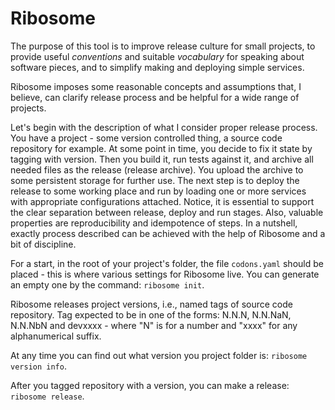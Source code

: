 # Ribosome

The purpose of this tool is to improve release culture for small projects,
to provide useful *conventions* and suitable *vocabulary* for speaking about
software pieces, and to simplify making and deploying simple services.

Ribosome imposes some reasonable concepts and assumptions that, I believe,
can clarify release process and be helpful for a wide range of projects.

Let's begin with the description of what I consider proper release process.
You have a project - some version controlled thing, a source code repository
for example. At some point in time, you decide to fix it state by tagging
with version. Then you build it, run tests against it, and archive all needed files
as the release (release archive). You upload the archive to some persistent
storage for further use. The next step is to deploy the release to some working
place and run by loading one or more services with appropriate configurations
attached. Notice, it is essential to support the clear separation between release,
deploy and run stages. Also, valuable properties are reproducibility and
idempotence of steps. In a nutshell, exactly process described can be achieved
with the help of Ribosome and a bit of discipline.

For a start, in the root of your project's folder, the file `codons.yaml`
should be placed - this is where various settings for Ribosome live.
You can generate an empty one by the command: `ribosome init`.

Ribosome releases project versions, i.e., named tags of source code repository.
Tag expected to be in one of the forms: N.N.N, N.N.NaN, N.N.NbN and devxxxx -
where "N" is for a number and "xxxx" for any alphanumerical suffix.

At any time you can find out what version you project folder is: `ribosome version info`.

After you tagged repository with a version, you can make a release: `ribosome release`.
